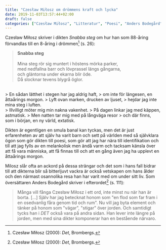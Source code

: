 ```yaml
---
title: "Czesław Miłosz om drömmens kraft och lycka"
date: 2019-11-03T13:57:44+02:00
draft: false
categories: ["Czesław Miłosz", "Litteratur", "Poesi", "Anders Bodegård", "Polen"]
---
```


Czesław Miłosz skriver i dikten _Snabba steg_ om hur han som 88-åring förvandlas till en 8-åring i drömmen[^1] (s. 26):

> **Snabba steg**
</br></br> 
> Mina steg rör sig muntert i höstens mörka parker,  
> med nedfallna barr och lövprassel längs gångarna,  
> och gläntorna under ekarna blir öde.  
> Då slocknar tevens blygrå öglor.  
</br> 
> En sådan lätthet i stegen har jag aldrig haft,  
> om inte för längesen, en åttaårings morgon.  
> Lyft ovan marken, drucken av ljuset,  
> hejdar jag inte mina steg i luften.  
 </br>
> Illvilligt möter mig min nakna vakenhet.  
> På dagen linkar jag med käppen, astmatisk.  
> Men natten tar mig med på långväga resor  
> och där finns, som i början, en ny värld, extatisk.  

Dikten är egentligen en smula banal kan tyckas, men det är just erfarenheten av att själv ha varit barn och sett på världen med så självklara ögon som gör dikten till poesi, som gör att jag har nära till identifikation och till att jag fylls av en melankolisk men ändå varm och tacksam känsla över att få vara människa, att få finnas till och att en gång även jag ha upplevt en åttaårings morgon. 

Milosz slår ofta an ackord på dessa strängar och det som i hans fall bidrar till att dikterna blir så bitterljuvt vackra är också vetskapen om hans ålder och den närmast osannolika resa han har varit med om under sitt liv. Som översättaren Anders Bodegård skriver i efterordet[^1] (s. 111):

> Många vill fånga Czesław Miłosz i ett ord, inte minst nu när han är borta. [...] Själv har jag betecknat honom som "en flod som far fram i en osedvanlig fåra genom tid och rum". Nu vill jag byta element och tänker på honom som "vägar", "stigar" över jorden. Och samtidigt tycks han i _DET_ också vara på andra sidan. Han lever inte längre på jorden, men med sina dikter komponerar han en bestående närvaro.

[^1]: Czesław Miłosz (2000): _Det_, Brombergs.



